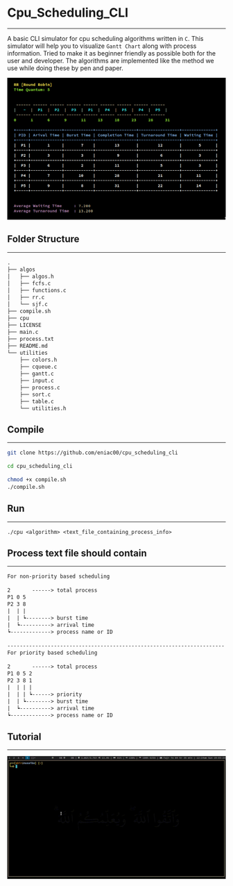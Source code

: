 # Cpu_Scheduling_CLI
---

A basic CLI simulator for cpu scheduling algorithms written in `C`. This simulator will help you to visualize `Gantt Chart` along with process information. Tried to make it as beginner friendly as possible both for the user and developer. The algorithms are implemented like the method we use while doing these by pen and paper.

![demo](./.tutorial/demo.png)

## Folder Structure
---

```
.
├── algos
│   ├── algos.h
│   ├── fcfs.c
│   ├── functions.c
│   ├── rr.c
│   └── sjf.c
├── compile.sh
├── cpu
├── LICENSE
├── main.c
├── process.txt
├── README.md
└── utilities
    ├── colors.h
    ├── cqueue.c
    ├── gantt.c
    ├── input.c
    ├── process.c
    ├── sort.c
    ├── table.c
    └── utilities.h
```


## Compile
---
```bash
git clone https://github.com/eniac00/cpu_scheduling_cli
```
```bash
cd cpu_scheduling_cli
```
```bash
chmod +x compile.sh
./compile.sh
```

## Run
---
```
./cpu <algorithm> <text_file_containing_process_info>
```

## Process text file should contain
---
```code
For non-priority based scheduling

2       ------> total process
P1 0 5
P2 3 8
|  | |
|  | ┕--------> burst time
|  ┕----------> arrival time
┕-------------> process name or ID

----------------------------------------------------------------------
For priority based scheduling

2       ------> total process
P1 0 5 2
P2 3 8 1
|  | | |
|  | | ┕------> priority
|  | ┕--------> burst time
|  ┕----------> arrival time
┕-------------> process name or ID
```

## Tutorial
---
![tutorial](./.tutorial/tutorial.gif)
